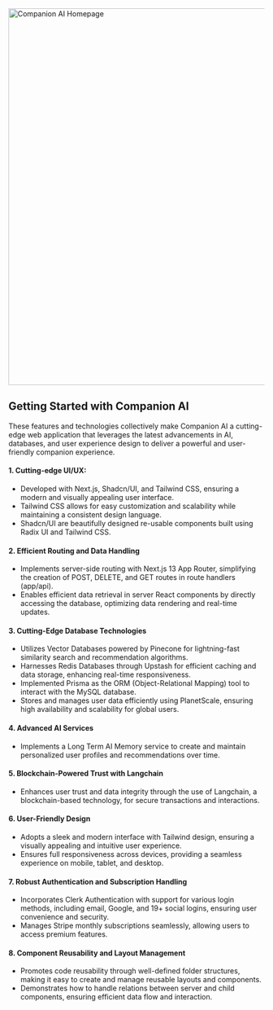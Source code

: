 <img width="740" alt="Companion AI Homepage" src="https://github.com/dbenavi5/ai-companion/assets/56004267/bd89b194-afa6-4873-85f0-e927c699f0d3">

## Getting Started with Companion AI

These features and technologies collectively make Companion AI a cutting-edge web application that leverages the latest advancements in AI, databases, and user experience design to deliver a powerful and user-friendly companion experience.

#### 1. Cutting-edge UI/UX:

- Developed with Next.js, Shadcn/UI, and Tailwind CSS, ensuring a modern and visually appealing user interface.
- Tailwind CSS allows for easy customization and scalability while maintaining a consistent design language.
- Shadcn/UI are beautifully designed re-usable components built using Radix UI and Tailwind CSS.

#### 2. Efficient Routing and Data Handling

- Implements server-side routing with Next.js 13 App Router, simplifying the creation of POST, DELETE, and GET routes in route handlers (app/api).
- Enables efficient data retrieval in server React components by directly accessing the database, optimizing data rendering and real-time updates.

#### 3. Cutting-Edge Database Technologies

- Utilizes Vector Databases powered by Pinecone for lightning-fast similarity search and recommendation algorithms.
- Harnesses Redis Databases through Upstash for efficient caching and data storage, enhancing real-time responsiveness.
- Implemented Prisma as the ORM (Object-Relational Mapping) tool to interact with the MySQL database.
- Stores and manages user data efficiently using PlanetScale, ensuring high availability and scalability for global users.

#### 4. Advanced AI Services

- Implements a Long Term AI Memory service to create and maintain personalized user profiles and recommendations over time.

#### 5. Blockchain-Powered Trust with Langchain

- Enhances user trust and data integrity through the use of Langchain, a blockchain-based technology, for secure transactions and interactions.

#### 6. User-Friendly Design

- Adopts a sleek and modern interface with Tailwind design, ensuring a visually appealing and intuitive user experience.
- Ensures full responsiveness across devices, providing a seamless experience on mobile, tablet, and desktop.

#### 7. Robust Authentication and Subscription Handling

- Incorporates Clerk Authentication with support for various login methods, including email, Google, and 19+ social logins, ensuring user convenience and security.
- Manages Stripe monthly subscriptions seamlessly, allowing users to access premium features.

#### 8. Component Reusability and Layout Management

- Promotes code reusability through well-defined folder structures, making it easy to create and manage reusable layouts and components.
- Demonstrates how to handle relations between server and child components, ensuring efficient data flow and interaction.

